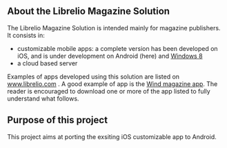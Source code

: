 ## About the Librelio Magazine Solution
The Librelio Magazine Solution is intended mainly for magazine publishers. It consists in:
- customizable mobile apps: a complete version has been developed on iOS, and is under development on Android (here) and [Windows 8](https://github.com/Librelio/windows8)
- a cloud based server

Examples of apps developed using this solution are listed on www.librelio.com . A good example of app is the [Wind magazine app](https://itunes.apple.com/fr/app/wind-magazine/id433594605?mt=8). The reader is encouraged to download one or more of the app listed to fully understand what follows.

## Purpose of this project
This project aims at porting the exsiting iOS customizable app to Android. 
